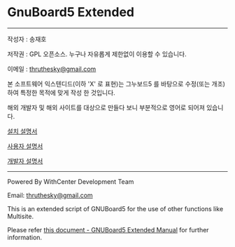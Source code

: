 # GnuBoard5 Extended #
-----

작성자 : 송재호

저작권 : GPL 오픈소스. 누구나 자유롭게 제한없이 이용할 수 있습니다.

이메일 : thruthesky@gmail.com

본 소프트웨어 익스텐디드(이하 'X' 로 표현)는 그누보드5 를 바탕으로 수정(또는 개조)하여 특정한 목적에 맞게 작성 한 것입니다.

해외 개발자 및 해외 사이트를 대상으로 만들다 보니 부분적으로 영어로 되어져 있습니다.


[설치 설명서](https://docs.google.com/document/d/1B0amy6P1xdBbYIPIl58Btgnjq8jwO33NfAwGToj8wWY/pub)

[사용자 설명서](https://docs.google.com/document/d/1hiM2OIFlCkASMOgnyBsrTVcvICZz26oIze9Cz7p9BI8/pub)

[개발자 설명서](https://docs.google.com/document/d/1cqG9sghuNGyrSKsZBaV4dmretcA6tb_WfOD1jlyldLk/pub)




-----


Powered By WithCenter Development Team

Email: thruthesky@gmail.com

This is an extended script of GNUBoard5 for the use of other functions like Multisite.

Please refer [this document - GNUBoard5 Extended Manual](https://docs.google.com/document/d/1hLnjVW9iXdVtZLZUm3RIWFUim9DFX8XhV5STo6wPkBs/pub) for further information.

 